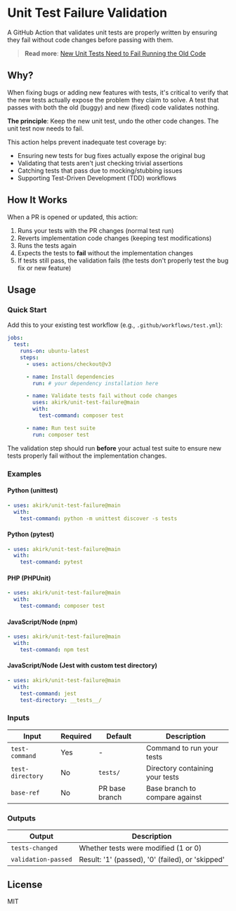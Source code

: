 # Unit Test Failure Validation

A GitHub Action that validates unit tests are properly written by ensuring they fail without code changes before passing with them.

> **Read more**: [New Unit Tests Need to Fail Running the Old Code](https://alex.kirk.at/2023/10/09/new-unit-tests-need-to-fail-running-the-old-code/)

## Why?

When fixing bugs or adding new features with tests, it's critical to verify that the new tests actually expose the problem they claim to solve. A test that passes with both the old (buggy) and new (fixed) code validates nothing.

**The principle**: Keep the new unit test, undo the other code changes. The unit test now needs to fail.

This action helps prevent inadequate test coverage by:

- Ensuring new tests for bug fixes actually expose the original bug
- Validating that tests aren't just checking trivial assertions
- Catching tests that pass due to mocking/stubbing issues
- Supporting Test-Driven Development (TDD) workflows

## How It Works

When a PR is opened or updated, this action:

1. Runs your tests with the PR changes (normal test run)
2. Reverts implementation code changes (keeping test modifications)
3. Runs the tests again
4. Expects the tests to **fail** without the implementation changes
5. If tests still pass, the validation fails (the tests don't properly test the bug fix or new feature)

## Usage

### Quick Start

Add this to your existing test workflow (e.g., `.github/workflows/test.yml`):

```yaml
jobs:
  test:
    runs-on: ubuntu-latest
    steps:
      - uses: actions/checkout@v3

      - name: Install dependencies
        run: # your dependency installation here

      - name: Validate tests fail without code changes
        uses: akirk/unit-test-failure@main
        with:
          test-command: composer test

      - name: Run test suite
        run: composer test
```

The validation step should run **before** your actual test suite to ensure new tests properly fail without the implementation changes.

### Examples

#### Python (unittest)
```yaml
- uses: akirk/unit-test-failure@main
  with:
    test-command: python -m unittest discover -s tests
```

#### Python (pytest)
```yaml
- uses: akirk/unit-test-failure@main
  with:
    test-command: pytest
```

#### PHP (PHPUnit)
```yaml
- uses: akirk/unit-test-failure@main
  with:
    test-command: composer test
```

#### JavaScript/Node (npm)
```yaml
- uses: akirk/unit-test-failure@main
  with:
    test-command: npm test
```

#### JavaScript/Node (Jest with custom test directory)
```yaml
- uses: akirk/unit-test-failure@main
  with:
    test-command: jest
    test-directory: __tests__/
```

### Inputs

| Input | Required | Default | Description |
|-------|----------|---------|-------------|
| `test-command` | Yes | - | Command to run your tests |
| `test-directory` | No | `tests/` | Directory containing your tests |
| `base-ref` | No | PR base branch | Base branch to compare against |

### Outputs

| Output | Description |
|--------|-------------|
| `tests-changed` | Whether tests were modified (1 or 0) |
| `validation-passed` | Result: '1' (passed), '0' (failed), or 'skipped' |

## License

MIT
